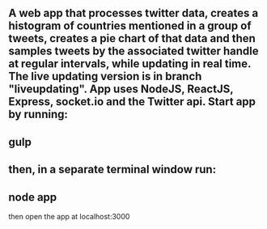 
A web app that processes twitter data, creates a histogram of countries mentioned in a group of tweets, creates a pie chart of that data and then samples tweets by the associated twitter handle at regular intervals, while updating in real time. The live updating version is in branch "liveupdating". App uses NodeJS, ReactJS, Express, socket.io and the Twitter api.
Start app by running:
--
gulp
--
then, in a separate terminal window run:
----
node app
----

then open the app at localhost:3000

